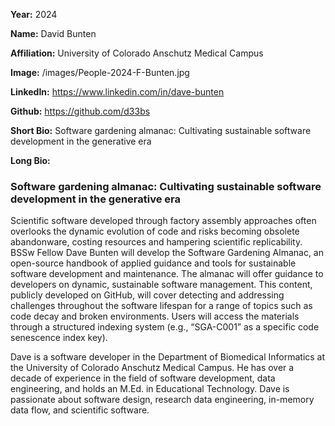**Year:** 2024

**Name:** David Bunten

**Affiliation:** University of Colorado Anschutz Medical Campus

**Image:** /images/People-2024-F-Bunten.jpg

**LinkedIn:** https://www.linkedin.com/in/dave-bunten

**Github:** https://github.com/d33bs

**Short Bio:** Software gardening almanac: Cultivating sustainable software development in the generative era

**Long Bio:**

### Software gardening almanac: Cultivating sustainable software development in the generative era

Scientific software developed through factory assembly approaches often overlooks the dynamic evolution of code and risks becoming obsolete abandonware, costing resources and hampering scientific replicability. BSSw Fellow Dave Bunten will develop the Software Gardening Almanac, an open-source handbook of applied guidance and tools for sustainable software development and maintenance. The almanac will offer guidance to developers on dynamic, sustainable software management. This content, publicly developed on GitHub, will cover detecting and addressing challenges throughout the software lifespan for a range of topics such as code decay and broken environments. Users will access the materials through a structured indexing system (e.g., “SGA-C001” as a specific code senescence index key).

Dave is a software developer in the Department of Biomedical Informatics at the University of Colorado Anschutz Medical Campus. He has over a decade of experience in the field of software development, data engineering, and holds an M.Ed. in Educational Technology. Dave is passionate about software design, research data engineering, in-memory data flow, and scientific software.
